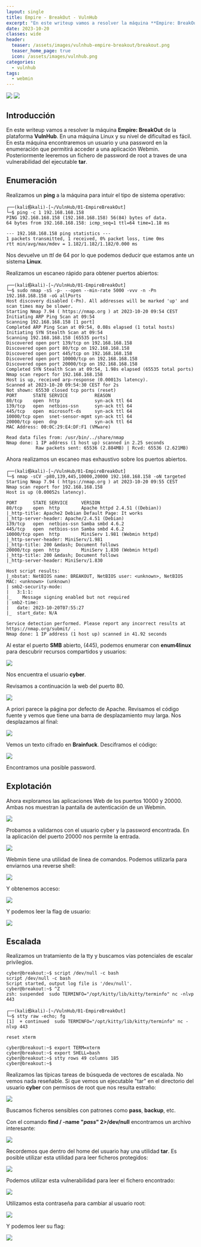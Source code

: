 ```yaml
---
layout: single
title: Empire - BreakOut - VulnHub
excerpt: "En este writeup vamos a resolver la máquina **Empire: BreakOut** de la plataforma **VulnHub**. En una máquina Linux y su nivel de dificultad es fácil. En esta máquina encontraremos un usuario y una password en la enumeración que permitirá acceder a una aplicación Webmin. Posteriormente leeremos un fichero de password de root a traves de una vulnerabilidad del ejecutable **tar**."
date: 2023-10-20
classes: wide
header:
  teaser: /assets/images/vulnhub-empire-breakout/breakout.png
  teaser_home_page: true
  icon: /assets/images/vulnhub.png
categories:
  - vulnhub
tags:
  - webmin
---
```


![](/assets/images/vulnhub.png)
![](/assets/images/vulnhub-empire-breakout/breakout.png)

## Introducción

En este writeup vamos a resolver la máquina **Empire: BreakOut** de la plataforma **VulnHub**. En una máquina Linux y su nivel de dificultad es fácil. En esta máquina encontraremos un usuario y una password en la enumeración que permitirá acceder a una aplicación Webmin. Posteriormente leeremos un fichero de password de root a traves de una vulnerabilidad del ejecutable **tar**.

## Enumeración

Realizamos un **ping** a la máquina para intuir el tipo de sistema operativo:

```console
┌──(kali㉿kali)-[~/VulnHub/01-EmpireBreakOut]
└─$ ping -c 1 192.168.168.158
PING 192.168.168.158 (192.168.168.158) 56(84) bytes of data.
64 bytes from 192.168.168.158: icmp_seq=1 ttl=64 time=1.18 ms

--- 192.168.168.158 ping statistics ---
1 packets transmitted, 1 received, 0% packet loss, time 0ms
rtt min/avg/max/mdev = 1.182/1.182/1.182/0.000 ms
```

Nos devuelve un *ttl* de 64 por lo que podemos deducir que estamos ante un sistema **Linux**.

Realizamos un escaneo rápido para obtener puertos abiertos:

```console
┌──(kali㉿kali)-[~/VulnHub/01-EmpireBreakOut]
└─$ sudo nmap -sS -p- --open --min-rate 5000 -vvv -n -Pn 192.168.168.158 -oG allPorts
Host discovery disabled (-Pn). All addresses will be marked 'up' and scan times may be slower.
Starting Nmap 7.94 ( https://nmap.org ) at 2023-10-20 09:54 CEST
Initiating ARP Ping Scan at 09:54
Scanning 192.168.168.158 [1 port]
Completed ARP Ping Scan at 09:54, 0.08s elapsed (1 total hosts)
Initiating SYN Stealth Scan at 09:54
Scanning 192.168.168.158 [65535 ports]
Discovered open port 139/tcp on 192.168.168.158
Discovered open port 80/tcp on 192.168.168.158
Discovered open port 445/tcp on 192.168.168.158
Discovered open port 10000/tcp on 192.168.168.158
Discovered open port 20000/tcp on 192.168.168.158
Completed SYN Stealth Scan at 09:54, 1.98s elapsed (65535 total ports)
Nmap scan report for 192.168.168.158
Host is up, received arp-response (0.00013s latency).
Scanned at 2023-10-20 09:54:30 CEST for 2s
Not shown: 65530 closed tcp ports (reset)
PORT      STATE SERVICE          REASON
80/tcp    open  http             syn-ack ttl 64
139/tcp   open  netbios-ssn      syn-ack ttl 64
445/tcp   open  microsoft-ds     syn-ack ttl 64
10000/tcp open  snet-sensor-mgmt syn-ack ttl 64
20000/tcp open  dnp              syn-ack ttl 64
MAC Address: 00:0C:29:E4:DF:F1 (VMware)

Read data files from: /usr/bin/../share/nmap
Nmap done: 1 IP address (1 host up) scanned in 2.25 seconds
           Raw packets sent: 65536 (2.884MB) | Rcvd: 65536 (2.621MB)

```

Ahora realizamos un escaneo mas exhaustivo sobre los puertos abiertos.

```console
┌──(kali㉿kali)-[~/VulnHub/01-EmpireBreakOut]
└─$ nmap -sCV -p80,139,445,10000,20000 192.168.168.158 -oN targeted
Starting Nmap 7.94 ( https://nmap.org ) at 2023-10-20 09:55 CEST
Nmap scan report for 192.168.168.158
Host is up (0.00052s latency).

PORT      STATE SERVICE     VERSION
80/tcp    open  http        Apache httpd 2.4.51 ((Debian))
|_http-title: Apache2 Debian Default Page: It works
|_http-server-header: Apache/2.4.51 (Debian)
139/tcp   open  netbios-ssn Samba smbd 4.6.2
445/tcp   open  netbios-ssn Samba smbd 4.6.2
10000/tcp open  http        MiniServ 1.981 (Webmin httpd)
|_http-server-header: MiniServ/1.981
|_http-title: 200 &mdash; Document follows
20000/tcp open  http        MiniServ 1.830 (Webmin httpd)
|_http-title: 200 &mdash; Document follows
|_http-server-header: MiniServ/1.830

Host script results:
|_nbstat: NetBIOS name: BREAKOUT, NetBIOS user: <unknown>, NetBIOS MAC: <unknown> (unknown)
| smb2-security-mode: 
|   3:1:1: 
|_    Message signing enabled but not required
| smb2-time: 
|   date: 2023-10-20T07:55:27
|_  start_date: N/A

Service detection performed. Please report any incorrect results at https://nmap.org/submit/ .
Nmap done: 1 IP address (1 host up) scanned in 41.92 seconds

```

Al estar el puerto **SMB** abierto, (445), podemos enumerar con **enum4linux** para descubrir recursos compartidos y usuarios:

![](/assets/images/vulnhub-empire-breakout/image.png)

Nos encuentra el usuario **cyber**.

Revisamos a continuación la web del puerto 80.

![](/assets/images/vulnhub-empire-breakout/image-1.png)

A priori parece la página por defecto de Apache. Revisamos el código fuente y vemos que tiene una barra de desplazamiento muy larga. Nos desplazamos al final:

![](/assets/images/vulnhub-empire-breakout/image-2.png)

Vemos un texto cifrado en **Brainfuck**. Desciframos el código:

![](/assets/images/vulnhub-empire-breakout/image-3.png)

Encontramos una posible password.

## Explotación

Ahora exploramos las aplicaciones Web de los puertos 10000 y 20000. Ambas nos  muestran la pantalla de autenticación de un Webmin. 

![](/assets/images/vulnhub-empire-breakout/image-4.png)

Probamos a validarnos con el usuario cyber y la password encontrada. En la aplicación del puerto 20000 nos permite la entrada.

![](/assets/images/vulnhub-empire-breakout/image-5.png)

Webmin tiene una utilidad de linea de comandos. Podemos utilizarla para enviarnos una reverse shell:

![](/assets/images/vulnhub-empire-breakout/image-6.png)

Y obtenemos acceso:

![](/assets/images/vulnhub-empire-breakout/image-7.png)

Y podemos leer la flag de usuario:

![](/assets/images/vulnhub-empire-breakout/image-8.png)

## Escalada

Realizamos un tratamiento de la tty y buscamos vías potenciales de escalar privilegios.

```console
cyber@breakout:~$ script /dev/null -c bash
script /dev/null -c bash
Script started, output log file is '/dev/null'.
cyber@breakout:~$ ^Z
zsh: suspended  sudo TERMINFO="/opt/kitty/lib/kitty/terminfo" nc -nlvp 443
                                                                                                                                                                                         
┌──(kali㉿kali)-[~/VulnHub/01-EmpireBreakOut]
└─$ stty raw -echo; fg
[1]  + continued  sudo TERMINFO="/opt/kitty/lib/kitty/terminfo" nc -nlvp 443
                                                                            reset xterm
```

```console
cyber@breakout:~$ export TERM=xterm
cyber@breakout:~$ export SHELL=bash
cyber@breakout:~$ stty rows 49 columns 185
cyber@breakout:~$ 
```

Realizamos las típicas tareas de búsqueda de vectores de escalada. No vemos nada reseñable. Si que vemos un ejecutable "tar" en el directorio del usuario **cyber** con permisos de root que nos resulta estraño:

![](/assets/images/vulnhub-empire-breakout/image-9.png)

Buscamos ficheros sensibles con patrones como **pass**, **backup**, etc.

Con el comando **find / -name "*pass*" 2>/dev/null** encontramos un archivo interesante:

![](/assets/images/vulnhub-empire-breakout/image-10.png)

Recordemos que dentro del home del usuario hay una utilidad **tar**. Es posible utilizar esta utilidad para leer ficheros protegidos:

![](/assets/images/vulnhub-empire-breakout/image-11.png)

Podemos utilizar esta vulnerabilidad para leer el fichero encontrado:

![](/assets/images/vulnhub-empire-breakout/image-12.png)

Utilizamos esta contraseña para cambiar al usuario root:

![](/assets/images/vulnhub-empire-breakout/image-13.png)

Y podemos leer su flag:

![](/assets/images/vulnhub-empire-breakout/image-14.png)


